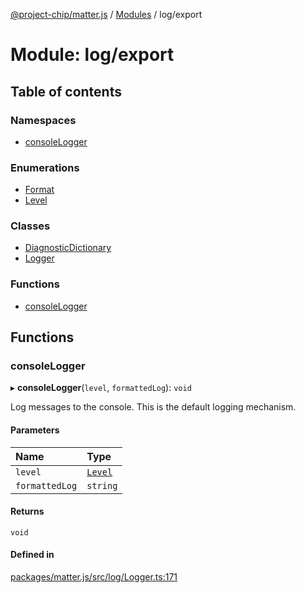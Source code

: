 [@project-chip/matter.js](../README.md) / [Modules](../modules.md) / log/export

# Module: log/export

## Table of contents

### Namespaces

- [consoleLogger](log_export.consoleLogger.md)

### Enumerations

- [Format](../enums/log_export.Format.md)
- [Level](../enums/log_export.Level.md)

### Classes

- [DiagnosticDictionary](../classes/log_export.DiagnosticDictionary.md)
- [Logger](../classes/log_export.Logger.md)

### Functions

- [consoleLogger](log_export.md#consolelogger)

## Functions

### consoleLogger

▸ **consoleLogger**(`level`, `formattedLog`): `void`

Log messages to the console.  This is the default logging mechanism.

#### Parameters

| Name | Type |
| :------ | :------ |
| `level` | [`Level`](../enums/log_export.Level.md) |
| `formattedLog` | `string` |

#### Returns

`void`

#### Defined in

[packages/matter.js/src/log/Logger.ts:171](https://github.com/project-chip/matter.js/blob/dfd1dc35/packages/matter.js/src/log/Logger.ts#L171)
